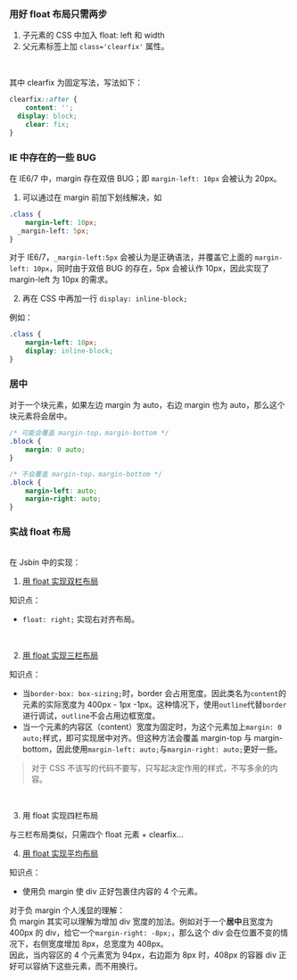 <a name="pnQyf"></a>
### 用好 float 布局只需两步 
1. 子元素的 CSS 中加入 float: left 和 width
1. 父元素标签上加 `class='clearfix'` 属性。

​

其中 clearfix 为固定写法，写法如下：
```css
clearfix::after {
	content: '';
  display: block;
 	clear: fix; 
}
```
<a name="ria35"></a>
### IE 中存在的一些 BUG
在 IE6/7 中，margin 存在双倍 BUG；即 `margin-left: 10px` 会被认为 20px。

1. 可以通过在 margin 前加下划线解决，如
```css
.class {
	margin-left: 10px;
  _margin-left: 5px;
}
```
对于 IE6/7，`_margin-left:5px` 会被认为是正确语法，并覆盖它上面的 `margin-left: 10px`，同时由于双倍 BUG 的存在，5px 会被认作 10px，因此实现了 margin-left 为 10px 的需求。

2. 再在 CSS 中再加一行 `display: inline-block;`

例如：
```css
.class {
	margin-left: 10px;
	display: inline-block; 
}
```
<a name="Uk3j4"></a>
### 居中
对于一个块元素，如果左边 margin 为 auto，右边 margin 也为 auto，那么这个块元素将会居中。
```css
/* 可能会覆盖 margin-top，margin-bottom */
.block {
	margin: 0 auto;
}

/* 不会覆盖 margin-top，margin-bottom */
.block {
	margin-left: auto;
 	margin-right: auto;
}
```
<a name="FnA5H"></a>
### 实战 float 布局

<br />在 Jsbin 中的实现：

1. ​[用 float 实现双栏布局](https://jsbin.com/wunukipoqu/1/edit?html,css,output)

知识点：

   - `float: right;` 实现右对齐布局。

​<br />

2. ​[用 float 实现三栏布局](https://jsbin.com/bunesirawe/1/edit?html,css,output)

知识点：

   - 当`border-box: box-sizing;`时，border 会占用宽度。因此类名为`content`的元素的实际宽度为 400px - 1px -1px。这种情况下，使用`outline`代替`border`进行调试，`outline`不会占用边框宽度。
   - 当一个元素的内容区（content）宽度为固定时，为这个元素加上`margin: 0 auto;`样式，即可实现居中对齐。但这种方法会覆盖 margin-top 与 margin-bottom，因此使用`margin-left: auto;`与`margin-right: auto;`更好一些。
> 对于 CSS 不该写的代码不要写，只写起决定作用的样式，不写多余的内容。

​<br />

3. 用 float 实现四栏布局

与三栏布局类似，只需四个 float 元素 + clearfix...<br />

4. ​[用 float 实现平均布局](https://jsbin.com/limuluhilu/2/edit?html,css,output)

知识点：

   - 使用负 margin 使 div 正好包裹住内容的 4 个元素。

对于负 margin 个人浅显的理解：<br />负 margin 其实可以理解为增加 div 宽度的加法。例如对于一个**居中**且宽度为 400px 的 div，给它一个`margin-right: -8px;`，那么这个 div 会在位置不变的情况下，右侧宽度增加 8px，总宽度为 408px。<br />因此，当内容区的 4 个元素宽为 94px，右边距为 8px 时，408px 的容器 div 正好可以容纳下这些元素，而不用换行。<br />
<br />​<br />
